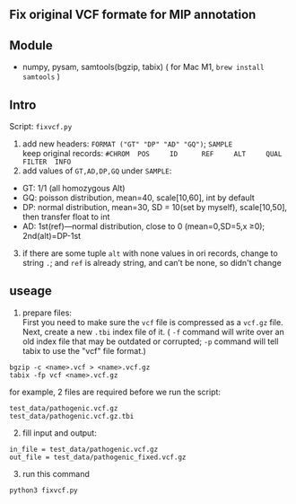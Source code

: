 
## Fix original VCF formate for MIP annotation

## Module 
 - numpy, pysam, samtools(bgzip, tabix) ( for Mac M1, `brew install samtools` )

## Intro
Script: `fixvcf.py`

1. add new headers: `FORMAT ("GT" "DP" "AD" "GQ")`; `SAMPLE`  
   keep original records: `#CHROM  POS     ID      REF     ALT     QUAL    FILTER  INFO `
2. add values of `GT,AD,DP,GQ` under `SAMPLE`: 
  - GT: 1/1    (all homozygous Alt)
  - GQ: poisson distribution, mean=40, scale[10,60], int by default
  - DP: normal distribution, mean=30, SD = 10(set by myself), scale[10,50], then transfer float to int
  - AD: 1st(ref)—normal distribution, close to 0 (mean=0,SD=5,x ≥0); 2nd(alt)=DP-1st
3. if there are some tuple `alt` with none values in ori records, change to string `.`; and `ref` is already string, and can’t be none, so didn't change


## useage
1.  prepare files:  
First you need to make sure the `vcf` file is compressed as a `vcf.gz` file.  
Next, create a new `.tbi` index file of it. ( `-f` command will write over an old index file that may be outdated or corrupted; `-p` command will tell tabix to use the "vcf" file format.)
```
bgzip -c <name>.vcf > <name>.vcf.gz     
tabix -fp vcf <name>.vcf.gz          
```
 for example, 2 files are required before we run the script:
```
test_data/pathogenic.vcf.gz
test_data/pathogenic.vcf.gz.tbi
```

2. fill input and output:
```
in_file = test_data/pathogenic.vcf.gz
out_file = test_data/pathogenic_fixed.vcf.gz
```

3. run this command
```
python3 fixvcf.py
```

   




